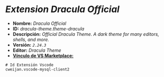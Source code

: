 <!-- Autor: Daniel Benjamin Perez Morales -->
<!-- GitHub: https://github.com/DanielBenjaminPerezMoralesDev13 -->
<!-- GitLab: https://gitlab.com/DanielBenjaminPerezMoralesDev13 -->
<!-- Correo electrónico: danielperezdev@proton.me -->

# ***Extension Dracula Official***

- **Nombre:** *Dracula Official*
- **ID:** *dracula-theme.theme-dracula*
- **Descripción:** *Official Dracula Theme. A dark theme for many editors, shells, and more.*
- **Versión:** *`2.24.3`*
- **Editor:** *Dracula Theme*
- **[Vínculo de VS Marketplace:](https://marketplace.visualstudio.com/items?itemName=dracula-theme.theme-dracula "https://marketplace.visualstudio.com/items?itemName=dracula-theme.theme-dracula")**

```plaintext
# Id Extensión Vscode
cweijan.vscode-mysql-client2
```
